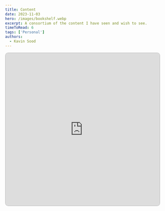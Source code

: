 ```yaml
---
title: Content
date: 2023-11-03
hero: /images/bookshelf.webp
excerpt: A consortium of the content I have seen and wish to see.
timeToRead: 6
tags: ['Personal']
authors:
  - Kavin Sood
---
```


<iframe src="https://v2-embednotion.com/d148dcf24c6f41dd9120e967485f04b6?v=ebafdba56d294dcdb9efe2469f4313d2&pvs=4"></iframe>  <style>  iframe { width: 100%; height: 500px; border: 2px solid #ccc; border-radius: 10px; padding: none; }  </style>